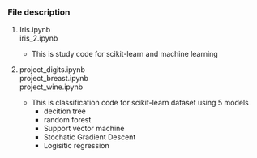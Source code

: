 ### File description

1. Iris.ipynb   
    iris_2.ipynb

    - This is study code for scikit-learn and machine learning
    
2.
    project_digits.ipynb   
    project_breast.ipynb   
    project_wine.ipynb

    - This is classification code for scikit-learn dataset using 5 models
        - decition tree
        - random forest
        - Support vector machine
        - Stochatic Gradient Descent
        - Logisitic regression
